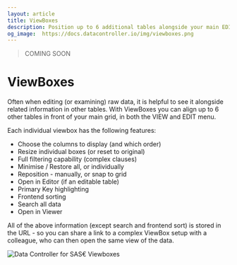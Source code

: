 ```yaml
---
layout: article
title: ViewBoxes
description: Position up to 6 additional tables alongside your main EDIT or VIEW grid in Data Controller for SAS®
og_image:  https://docs.datacontroller.io/img/viewboxes.png
---
```


> COMING SOON

# ViewBoxes

Often when editing (or examining) raw data, it is helpful to see it alongside related information in other tables.  With ViewBoxes you can align up to 6 other tables in front of your main grid, in both the VIEW and EDIT menu.

Each individual viewbox has the following features:

* Choose the columns to display (and which order)
* Resize individual boxes (or reset to original)
* Full filtering capability (complex clauses)
* Minimise / Restore all, or individually
* Reposition - manually, or snap to grid
* Open in Editor (if an editable table)
* Primary Key highlighting
* Frontend sorting
* Search all data
* Open in Viewer


All of the above information (except search and frontend sort) is stored in the URL - so you can share a link to a complex ViewBox setup with a colleague, who can then open the same view of the data.

![Data Controller for SAS€ Viewboxes](https://docs.datacontroller.io/img/viewboxes.png)

